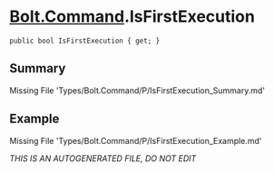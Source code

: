 # [Bolt.Command](Types/Bolt.Command.md).IsFirstExecution
`public bool IsFirstExecution { get; }`
## Summary
Missing File 'Types/Bolt.Command/P/IsFirstExecution_Summary.md'
## Example
Missing File 'Types/Bolt.Command/P/IsFirstExecution_Example.md'

*THIS IS AN AUTOGENERATED FILE, DO NOT EDIT*
